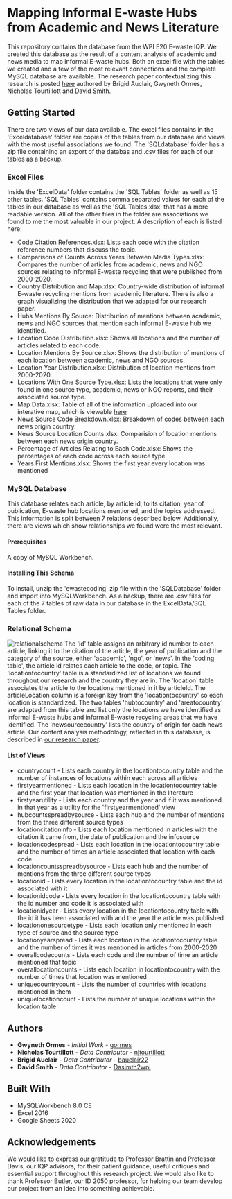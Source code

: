 # Mapping Informal E-waste Hubs from Academic and News Literature
This repository contains the database from the WPI E20 E-waste IQP. We created this database as the result of a content analysis of academic and news media to map informal E-waste hubs. Both an excel file with the tables we created and a few of the most relevant connections and the complete MySQL database are available. The research paper contextualizing this research is posted [here](https://web.wpi.edu/Pubs/E-project/Available/E-project-071020-200108/) authored by Brigid Auclair, Gwyneth Ormes, Nicholas Tourtillott and David Smith.

## Getting Started
There are two views of our data available. The excel files contains in the \'Exceldatabase\' folder are copies of the tables from our database and views with the most useful associations we found. The \'SQLdatabase\' folder has a zip file containing an export of the databas and .csv files for each of our tables as a backup.

### Excel Files
Inside the \'ExcelData\' folder contains the \'SQL Tables\' folder as well as 15 other tables. \'SQL Tables\' contains comma separated values for each of the tables in our database as well as the \'SQL Tables.xlsx\' that has a more readable version. All of the other files in the folder are associations we found to me the most valuable in our project. A description of each is listed here:
* Code Citation References.xlsx: Lists each code with the citation reference numbers that discuss the topic.
* Comparisons of Counts Across Years Between Media Types.xlsx: Compares the number of articles from academic, news and NGO sources relating to informal E-waste recycling that were published from 2000-2020.
* Country Distribution and Map.xlsx: Country-wide distribution of informal E-waste recycling mentions from academic literature. There is also a graph visualizing the distribution that we adapted for our research paper.
* Hubs Mentions By Source: Distribution of mentions between academic, news and NGO sources that mention each informal E-waste hub we identified.
* Location Code Distribution.xlsx: Shows all locations and the number of articles related to each code.
* Location Mentions By Source.xlsx: Shows the distribution of mentions of each location between academic, news and NGO sources.
* Location Year Distribution.xlsx: Distribution of location mentions from 2000-2020.
* Locations With One Source Type.xlsx: Lists the locations that were only found in one source type, academic, news or NGO reports, and their associated source type.
* Map Data.xlsx: Table of all of the information uploaded into our interative map, which is viewable [here](https://www.google.com/maps/d/edit?mid=1Bwom1VnJ9YykJTd28F1qjiop3HrEn6w-&usp=sharing)
* News Source Code Breakdown.xlsx: Breakdown of codes between each news origin country. 
* News Source Location Counts.xlsx: Comparision of location mentions between each news origin country.
* Percentage of Articles Relating to Each Code.xlsx: Shows the percentages of each code across each source type
* Years First Mentions.xlsx: Shows the first year every location was mentioned

### MySQL Database 
This database relates each article, by article id, to its citation, year of publication, E-waste hub locations mentioned, and the topics addressed. This information is split between 7 relations described below. Additionally, there are views which show relationships we found were the most relevant.

#### Prerequisites
A copy of MySQL Workbench. 

#### Installing This Schema 
To install, unzip the \'ewastecoding\' zip file within the \'SQLDatabase\' folder and import into MySQLWorkbench.
As a backup, there are .csv files for each of the 7 tables of raw data in our database in the ExcelData/SQL Tables folder.

### Relational Schema
![relationalschema](https://i.imgur.com/ABJZbAh.png)
The \'id\' table assigns an arbitrary id number to each article, linking it to the citation of the article, the year of publication and the category of the source, either \'academic\', \'ngo\', or \'news\'. In the \'coding table\', the article id relates each article to the code, or topic. The \'locationtocountry\' table is a standardized list of locations we found throughout our research and the country they are in. The \'location\' table associates the article to the locations mentioned in it by articleId. The articleLocation column is a foreign key from the \'locationtocountry\' so each location is standardized. The two tables \'hubtocountry\' and \'areatocountry\' are adapted from this table and list only the locations we have identified as informal E-waste hubs and informal E-waste recycling areas that we have identified. The \'newsourcecountry\' lists the country of origin for each news article. Our content analysis methodology, reflected in this database, is described in [our research paper](https://web.wpi.edu/Pubs/E-project/Available/E-project-071020-200108/).

#### List of Views
* countrycount - Lists each country in the locationtocountry table and the number of instances of locations within each across all articles
* firstyearmentioned - Lists each location in the locationtocountry table and the first year that location was mentioned in the literature
* firstyearutility - Lists each country and the year and if it was mentioned in that year as a utility for the 'firstyearmentioned' view
* hubcountsspreadbysource - Lists each hub and the number of mentions from the three different source types
* locationcitationinfo - Lists each location mentioned in articles with the citation it came from, the date of publication and the infosource
* locationcodespread - Lists each location in the locationtocountry table and the number of times an article associated that location with each code
* locationcountsspreadbysource - Lists each hub and the number of mentions from the three different source types
* locationid - Lists every location in the locationtocountry table and the id associated with it
* locationidcode - Lists every location in the locationtocountry table with the id number and code it is associated with
* locationidyear - Lists every location in the locationtocountry table with the id it has been associated with and the year the article was published
* locationonesourcetype - Lists each location only mentioned in each type of source and the source type
* locationyearspread - Lists each location in the locationtocountry table and the number of times it was mentioned in articles from 2000-2020
* overallcodecounts - Lists each code and the number of time an article mentioned that topic
* overallocationcounts - Lists each location in locationtocountry with the number of times that location was mentioned
* uniquecountrycount - Lists the number of countries with locations mentioned in them
* uniquelocationcount - Lists the number of unique locations within the location table

## Authors
* **Gwyneth Ormes** - *Initial Work* - [gormes](https://github.com/gormes)
* **Nicholas Tourtillott** - *Data Contributor* - [njtourtillott](https://github.com/njtourtillott)
* **Brigid Auclair** - *Data Contributor* - [bauclair22](https://github.com/bauclair22)
* **David Smith** - *Data Contributor* - [Dasimth2wpi](https://github.com/Dasmith2wpi)

## Built With
* MySQLWorkbench 8.0 CE
* Excel 2016
* Google Sheets 2020

## Acknowledgements
We would like to express our gratitude to Professor Brattin and Professor Davis, our IQP advisors, for their patient guidance, useful critiques and essential support throughout this research project. We would also like to thank Professor Butler, our ID 2050 professor, for helping our team develop our project from an idea into something achievable.
